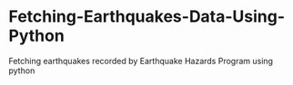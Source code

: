 # Fetching-Earthquakes-Data-Using-Python
Fetching earthquakes recorded by Earthquake Hazards Program using python
